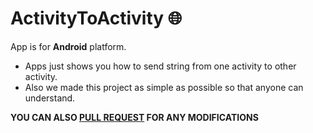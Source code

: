# ActivityToActivity :globe_with_meridians:

 App is for **Android** platform.
 * Apps just shows you how to send string from one activity to other activity.
 * Also we made this project as simple as possible so that anyone can understand.
 
 **YOU CAN ALSO [PULL REQUEST](https://github.com/0xpulsar/ActivityToActivity/pulls) FOR ANY MODIFICATIONS**
